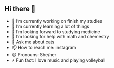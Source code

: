 ## Hi there 👋

<!--
**melmel-333/Melmel-333** is a ✨ _special_ ✨ repository because its `README.md` (this file) appears on your GitHub profile.

Here are some ideas to get you started:
-->
- 🔭 I’m currently working on finish my studies
- 🌱 I’m currently learning a lot of things
- 👯 I’m looking forward to studying medicine
- 🤔 I’m looking for help with math and chemestry
- 💬 Ask me about cats 
- 📫 How to reach me: instagram
- 😄 Pronouns: She/her
- ⚡ Fun fact: I love music and playing volleyball

